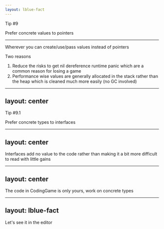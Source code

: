 ```yaml
---
layout: lblue-fact
---
```


Tip #9

Prefer concrete values to pointers

---

Wherever you can create/use/pass values instead of pointers

Two reasons

1. Reduce the risks to get nil dereference runtime panic which are a common reason for losing a game
2. Performance wise values are generally allocated in the stack rather than the heap which is cleaned much more easily (no GC involved)

---
layout: center
---

Tip #9.1

Prefer concrete types to interfaces

---
layout: center
---

Interfaces add no value to the code rather than making it a bit more difficult to read with little gains

---
layout: center
---

The code in CodingGame is only yours, work on concrete types

---
layout: lblue-fact
---

Let's see it in the editor